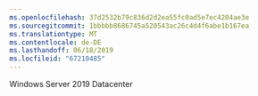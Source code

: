 ```yaml
---
ms.openlocfilehash: 37d2532b79c836d2d2ea55fc0ad5e7ec4204ae3e
ms.sourcegitcommit: 1bbbbb8686745a520543ac26c4d4f6abe1b167ea
ms.translationtype: MT
ms.contentlocale: de-DE
ms.lasthandoff: 06/18/2019
ms.locfileid: "67210485"
---
```

Windows Server 2019 Datacenter
